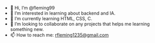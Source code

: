 - 👋 Hi, I’m @fleming99
- 👀 I’m interested in learning about backend and IA.
- 🌱 I’m currently learning HTML, CSS, C.
- 💞️ I’m looking to collaborate on any projects that helps me learning something new.
- 📫 How to reach me: rfleming1235@gmail.com

<!---
fleming99/fleming99 is a ✨ special ✨ repository because its `README.md` (this file) appears on your GitHub profile.
You can click the Preview link to take a look at your changes.
--->
